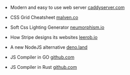 - Modern and easy to use web server
  [caddyserver.com](https://caddyserver.com/v2)

- CSS Grid Cheatsheet
  [malven.co](http://grid.malven.co/)

- Soft Css Lighting Generator
  [neumorphism.io](https://neumorphism.io/#aaa28a)

- How Stripe designs its websites
  [leerob.io](https://leerob.io/blog/how-stripe-designs-beautiful-websites)

- A new NodeJS alternative
  [deno.land](https://deno.land/v1)

- JS Compiler in GO
  [github.com](https://github.com/evanw/esbuild)

- JS Compiler in Rust
  [github.com](https://github.com/swc-project/swc)
